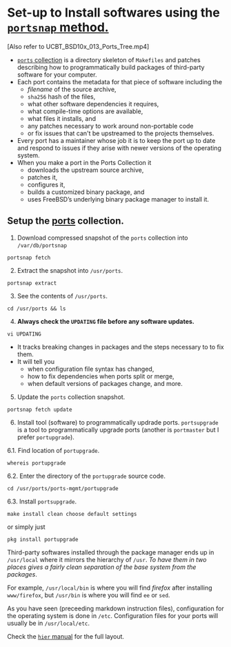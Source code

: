 # Set-up to Install softwares using the [`portsnap` method.](https://www.freebsd.org/doc/en_US.ISO8859-1/books/handbook/ports-using.html#PORTS-SKELETON)

[Also refer to UCBT_BSD10x_013_Ports_Tree.mp4]

- [`ports` collection](http://www.freebsd.org/doc/en_US.ISO8859-1/books/handbook/ports-using.html#PORTS-SKELETON)
is a directory skeleton of `Makefiles` and patches describing how to programmatically build
packages of third-party software for your computer.
- Each port contains the metadata for that piece of software including the
  * *filename* of the source archive,
  * `sha256` hash of the files,
  * what other software dependencies it requires,
  * what compile-time options are available,
  * what files it installs, and
  * any patches necessary to work around non-portable code
  * or fix issues that can't be upstreamed to the projects themselves.
- Every port has a maintainer whose job it is to keep the port up to date and
respond to issues if they arise with newer versions of the operating system.
- When you make a port in the Ports Collection it
  * downloads the upstream source archive,
  * patches it,
  * configures it,
  * builds a customized binary package, and
  * uses FreeBSD’s underlying binary package manager to install it.

## Setup the [ports](https://www.freebsd.org/ports/) collection.

1. Download compressed snapshot of the `ports` collection into `/var/db/portsnap`
```
portsnap fetch
```

2. Extract the snapshot into `/usr/ports`.
```
portsnap extract
```

3. See the contents of `/usr/ports`.
```
cd /usr/ports && ls
```

4. **Always check the `UPDATING` file before any software updates.**
```
vi UPDATING
```
  - It tracks breaking changes in packages and the steps necessary to to fix them.
  - It will tell you
    * when configuration file syntax has changed,
    * how to fix dependencies when ports split or merge,
    * when default versions of packages change, and more.

5. Update the `ports` collection snapshot.
```
portsnap fetch update
```

6. Install tool (software) to programmatically updrade ports.
  `portsupgrade` is a tool to programmatically upgrade ports (another is `portmaster` but I prefer `portupgrade`).
  
  6.1. Find location of `portupgrade`.
  ```
  whereis portupgrade
  ```
  
  6.2. Enter the directory of the `portupgrade` source code.
  ```
  cd /usr/ports/ports-mgmt/portupgrade
  ```
  
  6.3. Install `portsupgrade`.
  ```
  make install clean choose default settings
  ```
  or simply just
  ```
  pkg install portupgrade
  ```
  
  Third-party softwares installed through the package manager ends up in `/usr/local` where it mirrors the hierarchy of `/usr`.
  *To have them in two places gives a fairly clean separation of the base system from the packages*.
  
  For example, `/usr/local/bin` is where you will find *firefox* after installing `www/firefox`,
  but `/usr/bin` is where you will find `ee` or `sed`.
  
  As you have seen (preceeding markdown instruction files),
  configuration for the operating system is done in `/etc`.
  Configuration files for your ports will usually be in `/usr/local/etc`.
  
  Check the [`hier` manual](https://www.freebsd.org/cgi/man.cgi?query=hier&ektion=&manpath=) for the full layout.
  
  
